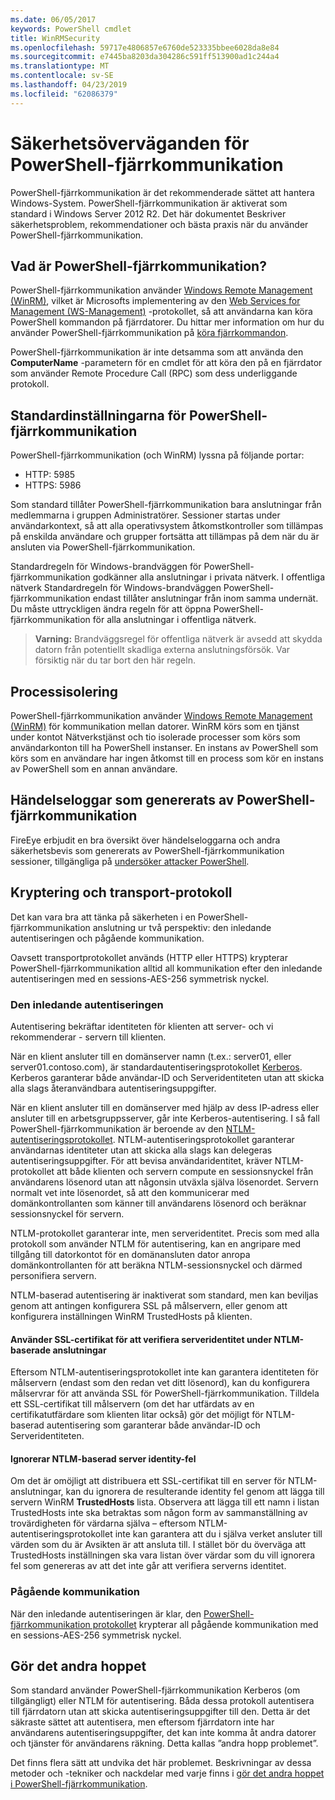 ```yaml
---
ms.date: 06/05/2017
keywords: PowerShell cmdlet
title: WinRMSecurity
ms.openlocfilehash: 59717e4806857e6760de523335bbee6028da8e84
ms.sourcegitcommit: e7445ba8203da304286c591ff513900ad1c244a4
ms.translationtype: MT
ms.contentlocale: sv-SE
ms.lasthandoff: 04/23/2019
ms.locfileid: "62086379"
---
```

# <a name="powershell-remoting-security-considerations"></a>Säkerhetsöverväganden för PowerShell-fjärrkommunikation

PowerShell-fjärrkommunikation är det rekommenderade sättet att hantera Windows-System. PowerShell-fjärrkommunikation är aktiverat som standard i Windows Server 2012 R2. Det här dokumentet Beskriver säkerhetsproblem, rekommendationer och bästa praxis när du använder PowerShell-fjärrkommunikation.

## <a name="what-is-powershell-remoting"></a>Vad är PowerShell-fjärrkommunikation?

PowerShell-fjärrkommunikation använder [Windows Remote Management (WinRM)](https://msdn.microsoft.com/library/windows/desktop/aa384426.aspx), vilket är Microsofts implementering av den [Web Services for Management (WS-Management)](https://www.dmtf.org/sites/default/files/standards/documents/DSP0226_1.2.0.pdf) -protokollet, så att användarna kan köra PowerShell kommandon på fjärrdatorer. Du hittar mer information om hur du använder PowerShell-fjärrkommunikation på [köra fjärrkommandon](https://technet.microsoft.com/library/dd819505.aspx).

PowerShell-fjärrkommunikation är inte detsamma som att använda den **ComputerName** -parametern för en cmdlet för att köra den på en fjärrdator som använder Remote Procedure Call (RPC) som dess underliggande protokoll.

## <a name="powershell-remoting-default-settings"></a>Standardinställningarna för PowerShell-fjärrkommunikation

PowerShell-fjärrkommunikation (och WinRM) lyssna på följande portar:

- HTTP: 5985
- HTTPS: 5986

Som standard tillåter PowerShell-fjärrkommunikation bara anslutningar från medlemmarna i gruppen Administratörer. Sessioner startas under användarkontext, så att alla operativsystem åtkomstkontroller som tillämpas på enskilda användare och grupper fortsätta att tillämpas på dem när du är ansluten via PowerShell-fjärrkommunikation.

Standardregeln för Windows-brandväggen för PowerShell-fjärrkommunikation godkänner alla anslutningar i privata nätverk. I offentliga nätverk Standardregeln för Windows-brandväggen PowerShell-fjärrkommunikation endast tillåter anslutningar från inom samma undernät. Du måste uttryckligen ändra regeln för att öppna PowerShell-fjärrkommunikation för alla anslutningar i offentliga nätverk.

>**Varning:** Brandväggsregel för offentliga nätverk är avsedd att skydda datorn från potentiellt skadliga externa anslutningsförsök. Var försiktig när du tar bort den här regeln.

## <a name="process-isolation"></a>Processisolering

PowerShell-fjärrkommunikation använder [Windows Remote Management (WinRM)](https://msdn.microsoft.com/library/windows/desktop/aa384426) för kommunikation mellan datorer.
WinRM körs som en tjänst under kontot Nätverkstjänst och tio isolerade processer som körs som användarkonton till ha PowerShell instanser. En instans av PowerShell som körs som en användare har ingen åtkomst till en process som kör en instans av PowerShell som en annan användare.

## <a name="event-logs-generated-by-powershell-remoting"></a>Händelseloggar som genererats av PowerShell-fjärrkommunikation

FireEye erbjudit en bra översikt över händelseloggarna och andra säkerhetsbevis som genererats av PowerShell-fjärrkommunikation sessioner, tillgängliga på [undersöker attacker PowerShell](https://www.fireeye.com/content/dam/fireeye-www/global/en/solutions/pdfs/wp-lazanciyan-investigating-powershell-attacks.pdf).

## <a name="encryption-and-transport-protocols"></a>Kryptering och transport-protokoll

Det kan vara bra att tänka på säkerheten i en PowerShell-fjärrkommunikation anslutning ur två perspektiv: den inledande autentiseringen och pågående kommunikation.

Oavsett transportprotokollet används (HTTP eller HTTPS) krypterar PowerShell-fjärrkommunikation alltid all kommunikation efter den inledande autentiseringen med en sessions-AES-256 symmetrisk nyckel.

### <a name="initial-authentication"></a>Den inledande autentiseringen

Autentisering bekräftar identiteten för klienten att server- och vi rekommenderar - servern till klienten.

När en klient ansluter till en domänserver namn (t.ex.: server01, eller server01.contoso.com), är standardautentiseringsprotokollet [Kerberos](https://msdn.microsoft.com/library/windows/desktop/aa378747.aspx).
Kerberos garanterar både användar-ID och Serveridentiteten utan att skicka alla slags återanvändbara autentiseringsuppgifter.

När en klient ansluter till en domänserver med hjälp av dess IP-adress eller ansluter till en arbetsgruppsserver, går inte Kerberos-autentisering. I så fall PowerShell-fjärrkommunikation är beroende av den [NTLM-autentiseringsprotokollet](https://msdn.microsoft.com/library/windows/desktop/aa378749.aspx). NTLM-autentiseringsprotokollet garanterar användarnas identiteter utan att skicka alla slags kan delegeras autentiseringsuppgifter. För att bevisa användaridentitet, kräver NTLM-protokollet att både klienten och servern compute en sessionsnyckel från användarens lösenord utan att någonsin utväxla själva lösenordet. Servern normalt vet inte lösenordet, så att den kommunicerar med domänkontrollanten som känner till användarens lösenord och beräknar sessionsnyckel för servern.

NTLM-protokollet garanterar inte, men serveridentitet. Precis som med alla protokoll som använder NTLM för autentisering, kan en angripare med tillgång till datorkontot för en domänansluten dator anropa domänkontrollanten för att beräkna NTLM-sessionsnyckel och därmed personifiera servern.

NTLM-baserad autentisering är inaktiverat som standard, men kan beviljas genom att antingen konfigurera SSL på målservern, eller genom att konfigurera inställningen WinRM TrustedHosts på klienten.

#### <a name="using-ssl-certificates-to-validate-server-identity-during-ntlm-based-connections"></a>Använder SSL-certifikat för att verifiera serveridentitet under NTLM-baserade anslutningar

Eftersom NTLM-autentiseringsprotokollet inte kan garantera identiteten för målservern (endast som den redan vet ditt lösenord), kan du konfigurera målservrar för att använda SSL för PowerShell-fjärrkommunikation. Tilldela ett SSL-certifikat till målservern (om det har utfärdats av en certifikatutfärdare som klienten litar också) gör det möjligt för NTLM-baserad autentisering som garanterar både användar-ID och Serveridentiteten.

#### <a name="ignoring-ntlm-based-server-identity-errors"></a>Ignorerar NTLM-baserad server identity-fel

Om det är omöjligt att distribuera ett SSL-certifikat till en server för NTLM-anslutningar, kan du ignorera de resulterande identity fel genom att lägga till servern WinRM **TrustedHosts** lista. Observera att lägga till ett namn i listan TrustedHosts inte ska betraktas som någon form av sammanställning av trovärdigheten för värdarna själva – eftersom NTLM-autentiseringsprotokollet inte kan garantera att du i själva verket ansluter till värden som du är Avsikten är att ansluta till.
I stället bör du överväga att TrustedHosts inställningen ska vara listan över värdar som du vill ignorera fel som genereras av att det inte går att verifiera serverns identitet.


### <a name="ongoing-communication"></a>Pågående kommunikation

När den inledande autentiseringen är klar, den [PowerShell-fjärrkommunikation protokollet](https://msdn.microsoft.com/library/dd357801.aspx) krypterar all pågående kommunikation med en sessions-AES-256 symmetrisk nyckel.


## <a name="making-the-second-hop"></a>Gör det andra hoppet

Som standard använder PowerShell-fjärrkommunikation Kerberos (om tillgängligt) eller NTLM för autentisering. Båda dessa protokoll autentisera till fjärrdatorn utan att skicka autentiseringsuppgifter till den.
Detta är det säkraste sättet att autentisera, men eftersom fjärrdatorn inte har användarens autentiseringsuppgifter, det kan inte komma åt andra datorer och tjänster för användarens räkning.
Detta kallas ”andra hopp problemet”.

Det finns flera sätt att undvika det här problemet. Beskrivningar av dessa metoder och -tekniker och nackdelar med varje finns i [gör det andra hoppet i PowerShell-fjärrkommunikation](PS-remoting-second-hop.md).